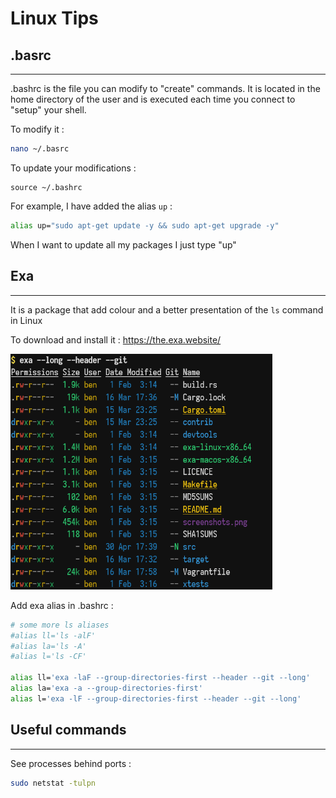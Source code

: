 # Linux Tips



## .basrc

------

.bashrc is the file you can modify to "create" commands. It is located in the home directory of the user and is executed each time you connect to "setup" your shell.

To modify it :

```bash
nano ~/.basrc 
```

To update your modifications :

```
source ~/.bashrc
```

For example, I have added the alias `up` :

```bash
alias up="sudo apt-get update -y && sudo apt-get upgrade -y"
```

When I want to update all my packages I just type "up"



## Exa

------

It is a package that add colour and a better presentation of the `ls` command in Linux

To download and install it : https://the.exa.website/

<img src="Ressources\exa.png" style="zoom: 67%;" />

Add exa alias in .bashrc :

```bash
# some more ls aliases
#alias ll='ls -alF'
#alias la='ls -A'
#alias l='ls -CF'

alias ll='exa -laF --group-directories-first --header --git --long'
alias la='exa -a --group-directories-first'
alias l='exa -lF --group-directories-first --header --git --long'
```



## Useful commands

------

See processes behind ports :

```bash
sudo netstat -tulpn
```

